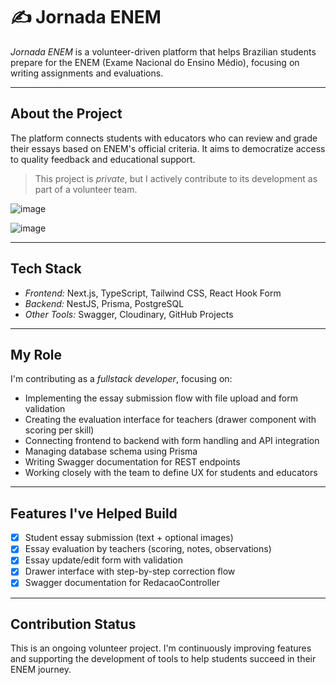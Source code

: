 
# ✍️ Jornada ENEM

*Jornada ENEM* is a volunteer-driven platform that helps Brazilian students prepare for the ENEM (Exame Nacional do Ensino Médio), focusing on writing assignments and evaluations.

---

## About the Project

The platform connects students with educators who can review and grade their essays based on ENEM's official criteria. It aims to democratize access to quality feedback and educational support.

> This project is *private*, but I actively contribute to its development as part of a volunteer team.

![image](https://github.com/user-attachments/assets/dde51def-dbae-473e-8923-25607c143bd1)

![image](https://github.com/user-attachments/assets/c826112b-6f94-4c1f-8df4-d467b250fb59)


---

## Tech Stack

- *Frontend:* Next.js, TypeScript, Tailwind CSS, React Hook Form
- *Backend:* NestJS, Prisma, PostgreSQL
- *Other Tools:* Swagger, Cloudinary, GitHub Projects

---

## My Role

I'm contributing as a *fullstack developer*, focusing on:

- Implementing the essay submission flow with file upload and form validation
- Creating the evaluation interface for teachers (drawer component with scoring per skill)
- Connecting frontend to backend with form handling and API integration
- Managing database schema using Prisma
- Writing Swagger documentation for REST endpoints
- Working closely with the team to define UX for students and educators

---

## Features I've Helped Build

- [x] Student essay submission (text + optional images)
- [x] Essay evaluation by teachers (scoring, notes, observations)
- [x] Essay update/edit form with validation
- [x] Drawer interface with step-by-step correction flow
- [x] Swagger documentation for RedacaoController

---

## Contribution Status

This is an ongoing volunteer project. I'm continuously improving features and supporting the development of tools to help students succeed in their ENEM journey.
